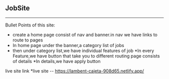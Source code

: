 ## JobSite
***
Bullet Points of this site:
*  create a home page consist of nav and banner.in nav we have links to route to pages
* In home page under the banner,a category list of jobs
* then under category list,we have individual features of job
*In every Feature,we have button that take you to different routing page consists of details
*In details,we have apply button


live site link
*live site -- https://lambent-cajeta-908d65.netlify.app/